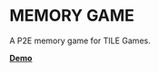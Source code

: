 # MEMORY GAME

A P2E memory game for TILE Games.

[**Demo**](https://memory-game-xi-two.vercel.app/)
